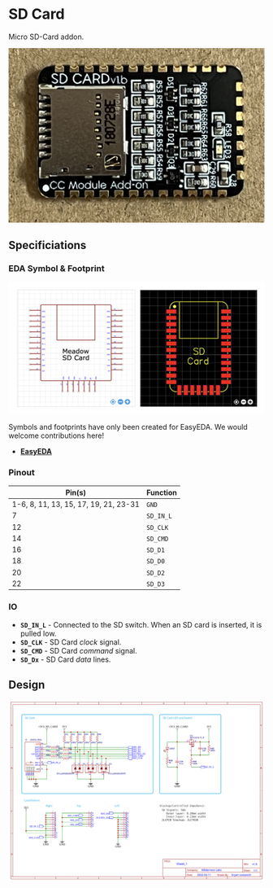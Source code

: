 # SD Card

Micro SD-Card addon.

![](Addon_Module_-_SD_Card.jpg)

## Specificiations

### EDA Symbol & Footprint

![](Symbol_Footprint.png)

Symbols and footprints have only been created for EasyEDA. We would welcome contributions here!
* **[EasyEDA](https://easyeda.com/component/57e5fa36b2444a3a84e1e210c4eb4410)**

### Pinout

| Pin(s) | Function |
|--------|----------|
| 1-6, 8, 11, 13, 15, 17, 19, 21, 23-31 | `GND` |
| 7 | `SD_IN_L`|
| 12 | `SD_CLK` |
| 14 | `SD_CMD` |
| 16 | `SD_D1` |
| 18 | `SD_D0` |
| 20 | `SD_D2` |
| 22 | `SD_D3` |

### IO

* **`SD_IN_L`** - Connected to the SD switch. When an SD card is inserted, it is pulled low.
* **`SD_CLK`** - SD Card *clock* signal.
* **`SD_CMD`** - SD Card *command* signal.
* **`SD_Dx`** - SD Card *data* lines.


## Design

![](Schematic_v1.b.svg)